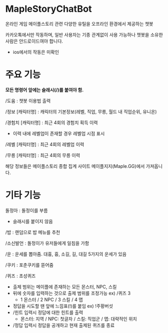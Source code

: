 # MapleStoryChatBot
온라인 게임 메이플스토리 관련 다양한 유틸을 오프라인 환경에서 제공하는 챗봇

카카오톡에서만 작동하며, 일반 사용자는 기종 관계없이 사용 가능하나 챗봇을 소유한 사람은 안드로이드여야 합니다.
 * ios에서의 작동은 미확인

# 주요 기능
**모든 명령어 앞에는 슬래시(/)를 붙여야 함.**

/도움 : 챗봇 이용법 출력

/정보 [캐릭터명] : 캐릭터의 기본정보(레벨, 직업, 무릉, 월드 내 직업순위, 유니온)

/경험치 [캐릭터명] : 최근 4회의 경험치 획득 이력
 * 이력 내에 레벨업이 존재할 경우 레벨업 시점 표시

/레벨 [캐릭터명] : 최근 4회의 레벨업 이력

/무릉 [캐릭터명] : 최근 4회의 무릉 이력

해당 정보들은 메이플스토리 종합 집계 사이트 메이플지지(Maple.GG)에서 가져옵니다.

# 기타 기능
돌정아 : 돌정이를 부름
 * 슬래시를 붙이지 않음

/밥 : 랜덤으로 밥 메뉴를 추천

/소신발언 : 돌정이가 유저들에게 일침을 가함

/운 : 운세를 뽑아줌. 대흉, 흉, 소길, 길, 대길 5가지의 운세가 있음

/쿠키 : 포춘쿠키를 뜯어줌

/퀴즈 : 초성퀴즈
- 출제 범위는 메이플에 존재하는 모든 몬스터, NPC, 스킬
- 뒤에 숫자를 입력하는 것으로 출제 범위를 조정가능 ex) /퀴즈 3
  - 1 몬스터 / 2 NPC / 3 스킬 / 4 맵
- 정답을 시도할 땐 앞에 느낌표(!)를 붙임 ex) !주황버섯
- /힌트 입력시 정답에 대한 힌트를 출력
  - 몬스터: 지역 / NPC: 첫글자 / 스킬: 직업군 / 맵: 대략적인 위치
- /정답 입력시 정답을 공개하고 현재 출제된 퀴즈를 종료
